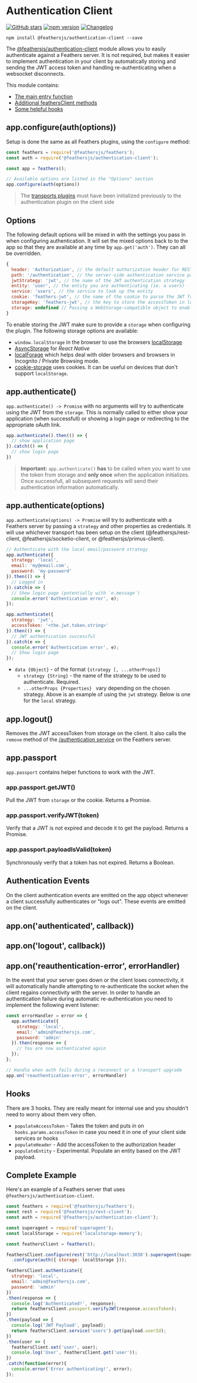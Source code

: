 # Authentication Client

[![GitHub stars](https://img.shields.io/github/stars/feathersjs/authentication-client.png?style=social&label=Star)](https://github.com/feathersjs/authentication-client/)
[![npm version](https://img.shields.io/npm/v/@feathersjs/authentication-client.png?style=flat-square)](https://www.npmjs.com/package/@feathersjs/authentication-client)
[![Changelog](https://img.shields.io/badge/changelog-.md-blue.png?style=flat-square)](https://github.com/feathersjs/authentication-client/blob/master/CHANGELOG.md)

```
npm install @feathersjs/authentication-client --save
```

The [@feathersjs/authentication-client](https://github.com/feathersjs/authentication-client) module allows you to easily authenticate against a Feathers server. It is not required, but makes it easier to implement authentication in your client by automatically storing and sending the JWT access token and handling re-authenticating when a websocket disconnects.

This module contains:

- [The main entry function](#configuration)
- [Additional feathersClient methods](#additional-feathersclient-methods)
- [Some helpful hooks](#hooks)


## app.configure(auth(options))

Setup is done the same as all Feathers plugins, using the `configure` method:

```js
const feathers = require('@feathersjs/feathers');
const auth = require('@feathersjs/authentication-client');

const app = feathers();

// Available options are listed in the "Options" section
app.configure(auth(options))
```

> The [transports plugins](../client.md) must have been initialized previously to the authentication plugin on the client side

## Options

The following default options will be mixed in with the settings you pass in when configuring authentication. It will set the mixed options back to to the app so that they are available at any time by `app.get('auth')`. They can all be overridden.

```js
{
  header: 'Authorization', // the default authorization header for REST
  path: '/authentication', // the server-side authentication service path
  jwtStrategy: 'jwt', // the name of the JWT authentication strategy 
  entity: 'user', // the entity you are authenticating (ie. a users)
  service: 'users', // the service to look up the entity
  cookie: 'feathers-jwt', // the name of the cookie to parse the JWT from when cookies are enabled server side
  storageKey: 'feathers-jwt', // the key to store the accessToken in localstorage or AsyncStorage on React Native
  storage: undefined // Passing a WebStorage-compatible object to enable automatic storage on the client.
}
```

To enable storing the JWT make sure to provide a `storage` when configuring the plugin. The following storage options are available:

- `window.localStorage` in the browser to use the browsers [localStorage](https://developer.mozilla.org/en-US/docs/Web/API/Window/localStorage)
- [AsyncStorage](https://facebook.github.io/react-native/docs/asyncstorage.html) for _React Native_
- [localForage](https://www.npmjs.com/package/localforage) which helps deal with older browsers and browsers in Incognito / Private Browsing mode.
- [cookie-storage](https://www.npmjs.com/package/cookie-storage) uses cookies. It can be useful on devices that don't support `localStorage`.

## app.authenticate()

`app.authenticate() -> Promise` with no arguments will try to authenticate using the JWT from the `storage`. This is normally called to either show your application (when successfull) or showing a login page or redirecting to the appropriate oAuth link.

```js
app.authenticate().then(() => {
  // show application page
}).catch(() => {
  // show login page
})
```

> __Important:__ `app.authenticate()` __has__ to be called when you want to use the token from storage and __only once__ when the application initializes. Once successfull, all subsequent requests will send their authentication information automatically.

## app.authenticate(options)

`app.authenticate(options) -> Promise` will try to authenticate with a Feathers server by passing a `strategy` and other properties as credentials. It will use whichever transport has been setup on the client (@feathersjs/rest-client, @feathersjs/socketio-client, or @feathersjs/primus-client).

```js
// Authenticate with the local email/password strategy 
app.authenticate({
  strategy: 'local',
  email: 'my@email.com',
  password: 'my-password'
}).then(() => {
  // Logged in
}).catch(e => {
  // Show login page (potentially with `e.message`)
  console.error('Authentication error', e);
});

app.authenticate({
  strategy: 'jwt', 
  accessToken: '<the.jwt.token.string>'
}).then(() => {
  // JWT authentication successful
}).catch(e => {
  console.error('Authentication error', e);
  // Show login page
});
```

- `data {Object}` - of the format `{strategy [, ...otherProps]}`
  - `strategy {String}` - the name of the strategy to be used to authenticate.  Required.
  - `...otherProps {Properties} ` vary depending on the chosen strategy. Above is an example of using the `jwt` strategy.  Below is one for the `local` strategy.

## app.logout()

Removes the JWT accessToken from storage on the client.  It also calls the `remove` method of the [/authentication service](./server.md) on the Feathers server.

## app.passport

`app.passport` contains helper functions to work with the JWT.

### app.passport.getJWT()
  
Pull the JWT from `storage` or the cookie. Returns a Promise.

### app.passport.verifyJWT(token)

Verify that a JWT is not expired and decode it to get the payload. Returns a Promise.

### app.passport.payloadIsValid(token)

Synchronously verify that a token has not expired. Returns a Boolean.

## Authentication Events
On the client authentication events are emitted on the app object whenever a client successfully authenticates or "logs out".
These events are emitted on the client.

## app.on('authenticated', callback))
## app.on('logout', callback))
## app.on('reauthentication-error', errorHandler)

In the event that your server goes down or the client loses connectivity, it will automatically handle attempting to re-authenticate the socket when the client regains connectivity with the server. In order to handle an authentication failure during automatic re-authentication you need to implement the following event listener:

```js
const errorHandler = error => {
  app.authenticate({
    strategy: 'local',
    email: 'admin@feathersjs.com',
    password: 'admin'
  }).then(response => {
    // You are now authenticated again
  });
};

// Handle when auth fails during a reconnect or a transport upgrade
app.on('reauthentication-error', errorHandler)
```

## Hooks

There are 3 hooks. They are really meant for internal use and you shouldn't need to worry about them very often.

- `populateAccessToken` - Takes the token and puts in on `hooks.params.accessToken` in case you need it in one of your client side services or hooks
- `populateHeader` - Add the accessToken to the authorization header
- `populateEntity` - Experimental. Populate an entity based on the JWT payload.

## Complete Example

Here's an example of a Feathers server that uses `@feathersjs/authentication-client`. 

```js
const feathers = require('@feathersjs/feathers');
const rest = require('@feathersjs/rest-client');
const auth = require('@feathersjs/authentication-client');

const superagent = require('superagent');
const localStorage = require('localstorage-memory');

const feathersClient = feathers();

feathersClient.configure(rest('http://localhost:3030').superagent(superagent))
  .configure(auth({ storage: localStorage }));

feathersClient.authenticate({
  strategy: 'local',
  email: 'admin@feathersjs.com',
  password: 'admin'
})
.then(response => {
  console.log('Authenticated!', response);
  return feathersClient.passport.verifyJWT(response.accessToken);
})
.then(payload => {
  console.log('JWT Payload', payload);
  return feathersClient.service('users').get(payload.userId);
})
.then(user => {
  feathersClient.set('user', user);
  console.log('User', feathersClient.get('user'));
})
.catch(function(error){
  console.error('Error authenticating!', error);
});
```

